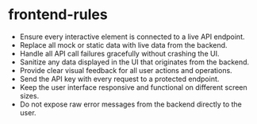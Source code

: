 <!-- AI ASSISTANT INSTRUCTION:
This file contains critical rules and instructions.
Any AI assistant (Cursor, VS Code Copilot, etc.) must fully read and apply the contents of this file
before making any modifications or generating code related to its scope.
Priority order if multiple files apply:
1. docs/project-rules.md
2. Relevant module-specific file
3. docs/general-guidelines.md
No task should be executed without referencing the correct documentation first.
-->

# frontend-rules
- Ensure every interactive element is connected to a live API endpoint.
- Replace all mock or static data with live data from the backend.
- Handle all API call failures gracefully without crashing the UI.
- Sanitize any data displayed in the UI that originates from the backend.
- Provide clear visual feedback for all user actions and operations.
- Send the API key with every request to a protected endpoint.
- Keep the user interface responsive and functional on different screen sizes.
- Do not expose raw error messages from the backend directly to the user.
